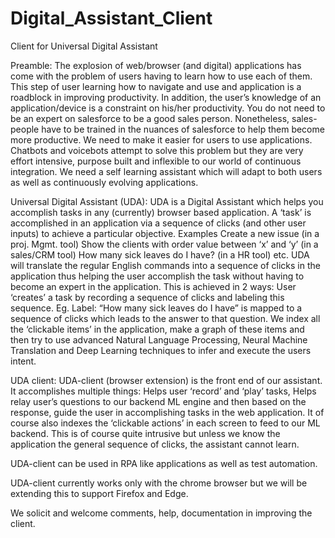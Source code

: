 # Digital_Assistant_Client
Client for Universal Digital Assistant

Preamble: The explosion of web/browser (and digital) applications has come with the problem of users having to learn how to use each of them. This step of user learning how to navigate and use and application is a roadblock in improving productivity. In addition, the user’s knowledge of an application/device is a constraint on his/her productivity. You do not need to be an expert on salesforce to be a good sales person. Nonetheless, sales-people have to be trained in the nuances of salesforce to help them become more productive. We need to make it easier for users to use applications. Chatbots and voicebots attempt to solve this problem but they are very effort intensive, purpose built and inflexible to our world of continuous integration. We need a self learning assistant which will adapt to both users as well as continuously evolving applications.

Universal Digital Assistant (UDA): 
UDA is a Digital Assistant which helps you accomplish tasks in any (currently) browser based application.
A ‘task’ is accomplished in an application via a sequence of clicks (and other user inputs) to achieve a particular objective. Examples 
Create a new issue (in a proj. Mgmt. tool)
Show the clients with order value between ‘x’ and ‘y’ (in a sales/CRM tool)
How many sick leaves do I have? (in a HR tool) etc.
UDA will translate the regular English commands into a sequence of clicks in the application thus helping the user accomplish the task without having to become an expert in the application. This is achieved in 2 ways:
User ‘creates’ a task by recording a sequence of clicks and labeling this sequence. Eg. Label:  “How many sick leaves do I have” is mapped to a sequence of clicks which leads to the answer to that question.
We index all the ‘clickable items’ in the application, make a graph of these items and then try to use advanced Natural Language Processing, Neural Machine Translation and Deep Learning techniques to infer and execute the users intent.

UDA client:
UDA-client (browser extension) is the front end of our assistant. It accomplishes multiple things:
Helps user ‘record’ and ‘play’ tasks,
Helps relay user’s questions to our backend ML engine and then based on the response, guide the user in accomplishing tasks in the web application.
It of course also indexes the ‘clickable actions’ in each screen to feed to our ML backend. This is of course quite intrusive but unless we know the application the general sequence of clicks, the assistant cannot learn. 

UDA-client can be used in RPA like applications as well as test automation.

UDA-client currently works only with the chrome browser but we will be extending this to support Firefox and Edge.

We solicit and welcome comments, help, documentation in improving the client. 
